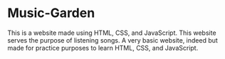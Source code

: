 # Music-Garden
This is a website made using HTML, CSS, and JavaScript. This website serves the purpose of listening songs. 
A very basic website, indeed but made for practice purposes to learn HTML, CSS, and JavaScript.
